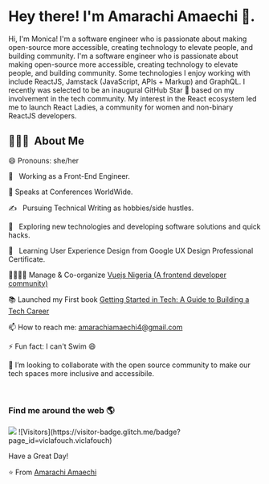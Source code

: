 

<!--
**amycruz97/amycruz97** is a ✨ _special_ ✨ repository because its `README.md` (this file) appears on your GitHub profile.

Here are some ideas to get you started:

- 🔭 I’m currently working on ...
- 🌱 I’m currently learning ...
- 👯 I’m looking to collaborate on ...
- 🤔 I’m looking for help with ...
- 💬 Ask me about ...
- 📫 How to reach me: ...
- 😄 Pronouns: ...
- ⚡ Fun fact: ...
-->

<h1> Hey there! I'm Amarachi Amaechi 👋.</h1>
Hi, I'm Monica! I'm a software engineer who is passionate about making open-source more accessible, creating technology to elevate people, and building community.
I'm a software engineer who is passionate about making open-source more accessible, creating technology to elevate people, and building community. Some technologies I enjoy working with include ReactJS, Jamstack (JavaScript, APIs + Markup) and GraphQL. I recently was selected to be an inaugural GitHub Star 🌟 based on my involvement in the tech community. My interest in the React ecosystem led me to launch React Ladies, a community for women and non-binary ReactJS developers.

<h2> 👨🏻‍💻 &nbsp;About Me </h3>


😄 Pronouns: she/her

💼 &nbsp; Working as a Front-End Engineer.

:microphone: Speaks at Conferences WorldWide.

✍️ &nbsp; Pursuing Technical  Writing as hobbies/side hustles.
 
🤔 &nbsp; Exploring new technologies and developing software solutions and quick hacks.

🌱 &nbsp; Learning User Experience Design from Google UX Design Professional Certificate.

👨‍👩‍👧‍👧 Manage & Co-organize [Vuejs Nigeria (A frontend developer community)](https://twitter.com/vuejsNg)

:books: Launched my First book [Getting Started in Tech: A Guide to Building a Tech Career](https://gumroad.com/l/gswtebook)

📫 How to reach me: [amarachiamaechi4@gmail.com](mailto:amarachiamaechi4@gmail.com)
 
⚡ Fun fact: I can't Swim :smile:

👯 I’m looking to collaborate with the open source community to make our tech spaces more inclusive and accessibile.


<br/>


<h3> Find me around the web 🌎 </h3>

<img src="https://imgur.com/a/hIFRm8W">
![Visitors](https://visitor-badge.glitch.me/badge?page_id=viclafouch.viclafouch)
<br>

Have a Great Day!

⭐️ From [Amarachi Amaechi](https://github.com/97)
